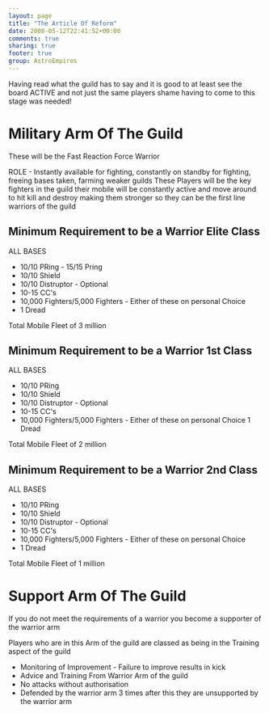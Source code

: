 ```yaml
---
layout: page
title: "The Article Of Reform"
date: 2008-05-12T22:41:52+00:00
comments: true
sharing: true
footer: true
group: AstroEmpires
---
```




Having read what the guild has to say and it is good to at least see the board ACTIVE and not just the same players shame having to come to this stage was needed!

Military Arm Of The Guild
=========================

These will be the Fast Reaction Force Warrior

ROLE - Instantly available for fighting, constantly on standby for fighting, freeing bases taken, farming weaker guilds
These Players will be the key fighters in the guild their mobile will be constantly active and move around to hit kill and destroy making them stronger so they can be the first line warriors of the guild

Minimum Requirement to be a Warrior Elite Class
---------------------------------------------

ALL BASES
* 10/10 PRing - 15/15 Pring
* 10/10 Shield
* 10/10 Distruptor - Optional
* 10-15 CC's
* 10,000 Fighters/5,000 Fighters - Either of these on personal Choice
* 1 Dread

Total Mobile Fleet of 3 million

Minimum Requirement to be a Warrior 1st Class
---------------------------------------------

ALL BASES
* 10/10 PRing
* 10/10 Shield
* 10/10 Distruptor - Optional
* 10-15 CC's
* 10,000 Fighters/5,000 Fighters - Either of these on personal Choice
1 Dread

Total Mobile Fleet of 2 million

Minimum Requirement to be a Warrior 2nd Class
---------------------------------------------

ALL BASES
* 10/10 PRing
* 10/10 Shield
* 10/10 Distruptor - Optional
* 10-15 CC's
* 10,000 Fighters/5,000 Fighters - Either of these on personal Choice
* 1 Dread

Total Mobile Fleet of 1 million

Support Arm Of The Guild
========================

If you do not meet the requirements of a warrior you become a supporter of the warrior arm

Players who are in this Arm of the guild are classed as being in the Training aspect of the guild

* Monitoring of Improvement - Failure to improve results in kick
* Advice and Training From Warrior Arm of the guild
* No attacks without authorisation
* Defended by the warrior arm 3 times after this they are unsupported by the warrior arm

